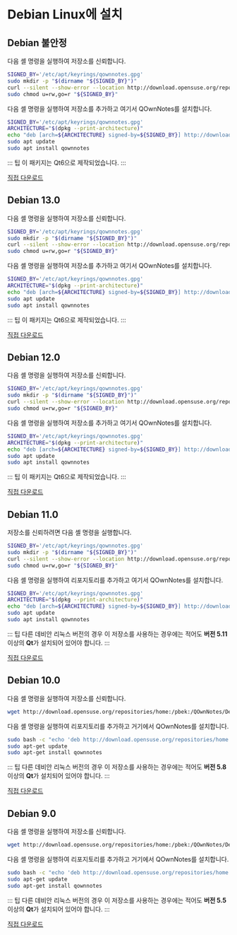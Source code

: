 # Debian Linux에 설치

## Debian 불안정

다음 셸 명령을 실행하여 저장소를 신뢰합니다.

```bash
SIGNED_BY='/etc/apt/keyrings/qownnotes.gpg'
sudo mkdir -p "$(dirname "${SIGNED_BY}")"
curl --silent --show-error --location http://download.opensuse.org/repositories/home:/pbek:/QOwnNotes/Debian_Unstable/Release.key | gpg --dearmor | sudo tee "${SIGNED_BY}" > /dev/null
sudo chmod u=rw,go=r "${SIGNED_BY}"
```

다음 셸 명령을 실행하여 저장소를 추가하고 여기서 QOwnNotes를 설치합니다.

```bash
SIGNED_BY='/etc/apt/keyrings/qownnotes.gpg'
ARCHITECTURE="$(dpkg --print-architecture)"
echo "deb [arch=${ARCHITECTURE} signed-by=${SIGNED_BY}] http://download.opensuse.org/repositories/home:/pbek:/QOwnNotes/Debian_Unstable/ /" | sudo tee /etc/apt/sources.list.d/qownnotes.list > /dev/null
sudo apt update
sudo apt install qownnotes
```

::: 팁
이 패키지는 Qt6으로 제작되었습니다.
:::

[직접 다운로드](https://download.opensuse.org/repositories/home:/pbek:/QOwnNotes/Debian_Unstable)

## Debian 13.0

다음 셸 명령을 실행하여 저장소를 신뢰합니다.

```bash
SIGNED_BY='/etc/apt/keyrings/qownnotes.gpg'
sudo mkdir -p "$(dirname "${SIGNED_BY}")"
curl --silent --show-error --location http://download.opensuse.org/repositories/home:/pbek:/QOwnNotes/Debian_13/Release.key | gpg --dearmor | sudo tee "${SIGNED_BY}" > /dev/null
sudo chmod u=rw,go=r "${SIGNED_BY}"
```

다음 셸 명령을 실행하여 저장소를 추가하고 여기서 QOwnNotes를 설치합니다.

```bash
SIGNED_BY='/etc/apt/keyrings/qownnotes.gpg'
ARCHITECTURE="$(dpkg --print-architecture)"
echo "deb [arch=${ARCHITECTURE} signed-by=${SIGNED_BY}] http://download.opensuse.org/repositories/home:/pbek:/QOwnNotes/Debian_13/ /" | sudo tee /etc/apt/sources.list.d/qownnotes.list > /dev/null
sudo apt update
sudo apt install qownnotes
```

::: 팁
이 패키지는 Qt6으로 제작되었습니다.
:::

[직접 다운로드](https://download.opensuse.org/repositories/home:/pbek:/QOwnNotes/Debian_13)

## Debian 12.0

다음 셸 명령을 실행하여 저장소를 신뢰합니다.

```bash
SIGNED_BY='/etc/apt/keyrings/qownnotes.gpg'
sudo mkdir -p "$(dirname "${SIGNED_BY}")"
curl --silent --show-error --location http://download.opensuse.org/repositories/home:/pbek:/QOwnNotes/Debian_12/Release.key | gpg --dearmor | sudo tee "${SIGNED_BY}" > /dev/null
sudo chmod u=rw,go=r "${SIGNED_BY}"
```

다음 셸 명령을 실행하여 저장소를 추가하고 여기서 QOwnNotes를 설치합니다.

```bash
SIGNED_BY='/etc/apt/keyrings/qownnotes.gpg'
ARCHITECTURE="$(dpkg --print-architecture)"
echo "deb [arch=${ARCHITECTURE} signed-by=${SIGNED_BY}] http://download.opensuse.org/repositories/home:/pbek:/QOwnNotes/Debian_12/ /" | sudo tee /etc/apt/sources.list.d/qownnotes.list > /dev/null
sudo apt update
sudo apt install qownnotes
```

::: 팁
이 패키지는 Qt6으로 제작되었습니다.
:::

[직접 다운로드](https://download.opensuse.org/repositories/home:/pbek:/QOwnNotes/Debian_12)

## Debian 11.0

저장소를 신뢰하려면 다음 셸 명령을 실행합니다.

```bash
SIGNED_BY='/etc/apt/keyrings/qownnotes.gpg'
sudo mkdir -p "$(dirname "${SIGNED_BY}")"
curl --silent --show-error --location http://download.opensuse.org/repositories/home:/pbek:/QOwnNotes/Debian_11/Release.key | gpg --dearmor | sudo tee "${SIGNED_BY}" > /dev/null
sudo chmod u=rw,go=r "${SIGNED_BY}"
```

다음 셸 명령을 실행하여 리포지토리를 추가하고 여기서 QOwnNotes를 설치합니다.

```bash
SIGNED_BY='/etc/apt/keyrings/qownnotes.gpg'
ARCHITECTURE="$(dpkg --print-architecture)"
echo "deb [arch=${ARCHITECTURE} signed-by=${SIGNED_BY}] http://download.opensuse.org/repositories/home:/pbek:/QOwnNotes/Debian_11/ /" | sudo tee /etc/apt/sources.list.d/qownnotes.list > /dev/null
sudo apt update
sudo apt install qownnotes
```

::: 팁 다른 데비안 리눅스 버전의 경우 이 저장소를 사용하는 경우에는 적어도 **버전 5.11** 이상의 **Qt**가 설치되어 있어야 합니다. :::

[직접 다운로드](https://download.opensuse.org/repositories/home:/pbek:/QOwnNotes/Debian_11)

## Debian 10.0

다음 셸 명령을 실행하여 저장소를 신뢰합니다.

```bash
wget http://download.opensuse.org/repositories/home:/pbek:/QOwnNotes/Debian_10/Release.key -O - | sudo apt-key add -
```

다음 셸 명령을 실행하여 리포지토리를 추가하고 거기에서 QOwnNotes를 설치합니다.

```bash
sudo bash -c "echo 'deb http://download.opensuse.org/repositories/home:/pbek:/QOwnNotes/Debian_10/ /' >> /etc/apt/sources.list.d/qownnotes.list"
sudo apt-get update
sudo apt-get install qownnotes
```

::: 팁 다른 데비안 리눅스 버전의 경우 이 저장소를 사용하는 경우에는 적어도 **버전 5.8** 이상의 **Qt**가 설치되어 있어야 합니다. :::

[직접 다운로드](https://download.opensuse.org/repositories/home:/pbek:/QOwnNotes/Debian_10)

## Debian 9.0

다음 셸 명령을 실행하여 저장소를 신뢰합니다.

```bash
wget http://download.opensuse.org/repositories/home:/pbek:/QOwnNotes/Debian_9.0/Release.key -O - | sudo apt-key add -
```

다음 셸 명령을 실행하여 리포지토리를 추가하고 거기에서 QOwnNotes를 설치합니다.

```bash
sudo bash -c "echo 'deb http://download.opensuse.org/repositories/home:/pbek:/QOwnNotes/Debian_9.0/ /' >> /etc/apt/sources.list.d/qownnotes.list"
sudo apt-get update
sudo apt-get install qownnotes
```

::: 팁 다른 데비안 리눅스 버전의 경우 이 저장소를 사용하는 경우에는 적어도 **버전 5.5** 이상의 **Qt**가 설치되어 있어야 합니다. :::

[직접 다운로드](https://download.opensuse.org/repositories/home:/pbek:/QOwnNotes/Debian_9.0)
